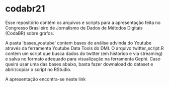 # codabr21

Esse repositório contém os arquivos e scripts para a apresentação feita no Congresso Brasileiro de Jornalismo de Dados de Métodos Digitais (CodaBR) sobre grafos.

A pasta 'bases_youtube' contem bases de análise advinda do Youtube através da ferramenta Youtube Data Tools do DMI. O arquivo twitter_script.R contém um script que busca dados do twitter (em histórico e via streaming) e salva no formato adequado para visualização na ferramenta Gephi. Caso queira usar uma das bases abaixo, basta fazer downaload do dataset e abrir/copiar o script no RStudio.

A apresentação encontra-se neste link
